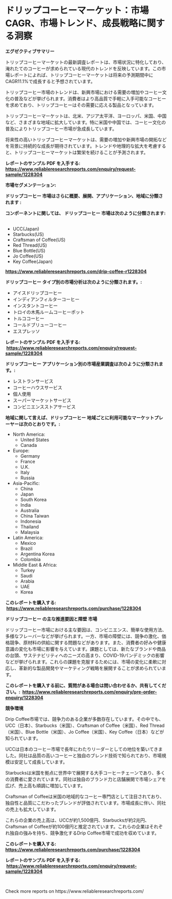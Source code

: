 <p><h1>ドリップコーヒーマーケット：市場CAGR、市場トレンド、成長戦略に関する洞察</h1></p><p><strong>エグゼクティブサマリー</strong></p>
<p><p>トリップコーヒーマーケットの最新調査レポートは、市場状況に特化しており、淹れたてのコーヒーが求められている現代のトレンドを反映しています。この市場レポートによれば、トリップコーヒーマーケットは将来の予測期間中にCAGR11.1%で成長すると予想されています。</p><p>トリップコーヒー市場のトレンドは、新興市場における需要の増加やコーヒー文化の普及などが挙げられます。消費者はより高品質で手軽に入手可能なコーヒーを求めており、トリップコーヒーはその需要に応える製品となっています。</p><p>トリップコーヒーマーケットは、北米、アジア太平洋、ヨーロッパ、米国、中国など、さまざまな地域に拡大しています。特に米国や中国では、コーヒー文化の普及によりトリップコーヒー市場が急成長しています。</p><p>将来性の高いトリップコーヒーマーケットは、需要の増加や新興市場の開拓などを背景に持続的な成長が期待されています。トレンドや地理的な拡大を考慮すると、トリップコーヒーマーケットは繁栄を続けることが予測されます。</p></p>
<p><strong>レポートのサンプル PDF を入手する: <a href="https://www.reliableresearchreports.com/enquiry/request-sample/1228304">https://www.reliableresearchreports.com/enquiry/request-sample/1228304</a></strong></p>
<p><strong>市場セグメンテーション:</strong></p>
<p><strong> ドリップコーヒー 市場はさらに概要、展開、アプリケーション、地域に分類されます :</strong></p>
<p><strong>コンポーネントに関しては、 ドリップコーヒー 市場は次のように分類されます: &nbsp;</strong></p>
<p><ul><li>UCC(Japan)</li><li>Starbucks(US)</li><li>Craftsman of Coffee(US)</li><li>Red Thread(US)</li><li>Blue Bottle(US)</li><li>Jo Coffee(US)</li><li>Key Coffee(Japan)</li></ul></p>
<p><strong><a href="https://www.reliableresearchreports.com/drip-coffee-r1228304">https://www.reliableresearchreports.com/drip-coffee-r1228304</a></strong></p>
<p><strong> ドリップコーヒー タイプ別の市場分析は次のように分類されます。:</strong></p>
<p><ul><li>アイスドリップコーヒー</li><li>インディアンフィルターコーヒー</li><li>インスタントコーヒー</li><li>トロイの木馬ルームコーヒーポット</li><li>トルココーヒー</li><li>コールドブリューコーヒー</li><li>エスプレッソ</li></ul></p>
<p><strong>レポートのサンプル PDF を入手する: &nbsp;<a href="https://www.reliableresearchreports.com/enquiry/request-sample/1228304">https://www.reliableresearchreports.com/enquiry/request-sample/1228304</a></strong></p>
<p><strong> ドリップコーヒー アプリケーション別の市場産業調査は次のように分類されます。:</strong></p>
<p><ul><li>レストランサービス</li><li>コーヒーハウスサービス</li><li>個人使用</li><li>スーパーマーケットサービス</li><li>コンビニエンスストアサービス</li></ul></p>
<p><strong>地域に関して言えば、ドリップコーヒー 地域ごとに利用可能なマーケットプレーヤーは次のとおりです。:</strong></p>
<p><ul>
    <li>
        North America:
        <ul>
            <li>United States</li>
            <li>Canada</li>
        </ul>
    </li>
    <li>
        Europe:
        <ul>
            <li>Germany</li>
            <li>France</li>
            <li>U.K.</li>
            <li>Italy</li>
            <li>Russia</li>
        </ul>
    </li>
    <li>
        Asia-Pacific:
        <ul>
            <li>China</li>
            <li>Japan</li>
            <li>South Korea</li>
            <li>India</li>
            <li>Australia</li>
            <li>China Taiwan</li>
            <li>Indonesia</li>
            <li>Thailand</li>
            <li>Malaysia</li>
        </ul>
    </li>
    <li>
        Latin America:
        <ul>
            <li>Mexico</li>
            <li>Brazil</li>
            <li>Argentina Korea</li>
            <li>Colombia</li>
        </ul>
    </li>
    <li>
        Middle East & Africa:
        <ul>
            <li>Turkey</li>
            <li>Saudi</li>
            <li>Arabia</li>
            <li>UAE</li>
            <li>Korea</li>
        </ul>
    </li>
    </ul></p>
<p><strong>このレポートを購入する: &nbsp;<a href="https://www.reliableresearchreports.com/purchase/1228304">https://www.reliableresearchreports.com/purchase/1228304</a></strong></p>
<p><strong>ドリップコーヒー の主な推進要因と障壁 市場</strong></p>
<p><p>ドリップコーヒー市場における主な要因は、コンビニエンス、簡単な使用方法、多様なフレーバーなどが挙げられます。一方、市場の障壁には、競争の激化、価格競争、原材料の供給に関する問題などがあります。また、消費者の好みや健康意識の変化も市場に影響を与えています。課題としては、新たなブランドや商品の台頭、サステナビリティへのニーズの高まり、COVID-19パンデミックの影響などが挙げられます。これらの課題を克服するためには、市場の変化に柔軟に対応し、革新的な製品開発やマーケティング戦略を展開することが求められています。</p></p>
<p><strong>このレポートを購入する前に、質問がある場合は問い合わせるか、共有してください。:&nbsp; <a href="https://www.reliableresearchreports.com/enquiry/pre-order-enquiry/1228304">https://www.reliableresearchreports.com/enquiry/pre-order-enquiry/1228304</a></strong></p>
<p><strong>競争環境</strong></p>
<p><p>Drip Coffee市場では、競争力のある企業が多数存在しています。その中でも、UCC（日本）、Starbucks（米国）、Craftsman of Coffee（米国）、Red Thread（米国）、Blue Bottle（米国）、Jo Coffee（米国）、Key Coffee（日本）などが知られています。</p><p>UCCは日本のコーヒー市場で長年にわたりリーダーとしての地位を築いてきました。同社は品質の高いコーヒーと独自のブレンド技術で知られており、市場規模は安定して成長しています。 </p><p>Starbucksは米国を拠点に世界中で展開する大手コーヒーチェーンであり、多くの消費者に愛されています。同社は独自のブランド力と店舗展開で市場シェアを広げ、売上高も順調に増加しています。</p><p>Craftsman of Coffeeは米国の地域的なコーヒー専門店として注目されており、独自性と品質にこだわったブレンドが評価されています。市場成長に伴い、同社の売上も拡大しています。</p><p>これらの企業の売上高は、UCCが約1,500億円、Starbucksが約2兆円、Craftsman of Coffeeが約100億円と推定されています。これらの企業はそれぞれ独自の強みを持ち、競争激化するDrip Coffee市場で成功を収めています。</p></p>
<p><strong>このレポートを購入する: &nbsp; <a href="https://www.reliableresearchreports.com/purchase/1228304">https://www.reliableresearchreports.com/purchase/1228304</a></strong></p>
<p><strong>レポートのサンプル PDF を入手する: &nbsp;<a href="https://www.reliableresearchreports.com/enquiry/request-sample/1228304">https://www.reliableresearchreports.com/enquiry/request-sample/1228304</a></strong><strong></strong></p>
<p>&nbsp;</p>
<p>Check more reports on https://www.reliableresearchreports.com/</p>
